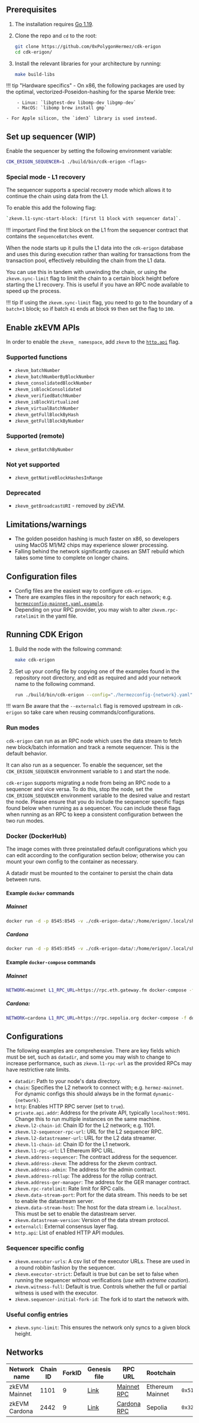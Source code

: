 ## Prerequisites

1. The installation requires [Go 1.19](https://go.dev/doc/manage-install).

2. Clone the repo and `cd` to the root:

    ```sh
    git clone https://github.com/0xPolygonHermez/cdk-erigon
    cd cdk-erigon/
    ```

3. Install the relevant libraries for your architecture by running:

    ```sh
    make build-libs
    ```

!!! tip "Hardware specifics"
    - On x86, the following packages are used by the optimal, vectorized-Poseidon-hashing for the sparse Merkle tree:

        - Linux: `libgtest-dev libomp-dev libgmp-dev`
        - MacOS: `libomp brew install gmp`

    - For Apple silicon, the `iden3` library is used instead.

## Set up sequencer (WIP)

Enable the sequencer by setting the following environment variable:

```sh
CDK_ERIGON_SEQUENCER=1 ./build/bin/cdk-erigon <flags>
```

### Special mode - L1 recovery

The sequencer supports a special recovery mode which allows it to continue the chain using data from the L1. 

To enable this add the following flag:

```sh
`zkevm.l1-sync-start-block: [first l1 block with sequencer data]`. 
```

!!! important
    Find the first block on the L1 from the sequencer contract that contains the `sequenceBatches` event. 

When the node starts up it pulls the L1 data into the `cdk-erigon` database and uses this during execution rather than waiting for transactions from the transaction pool, effectively rebuilding the chain from the L1 data. 

You can use this in tandem with unwinding the chain, or using the `zkevm.sync-limit` flag to limit the chain to a certain block height before starting the L1 recovery. This is useful if you have an RPC node available to speed up the process.

!!! tip
    If using the `zkevm.sync-limit` flag, you need to go to the boundary of a `batch+1` block; so if batch `41` ends at block `99` then set the flag to `100`.

## Enable zkEVM APIs

In order to enable the `zkevm_ namespace`, add `zkevm` to the [`http.api`](#configurations) flag.

### Supported functions

- `zkevm_batchNumber`
- `zkevm_batchNumberByBlockNumber`
- `zkevm_consolidatedBlockNumber`
- `zkevm_isBlockConsolidated`
- `zkevm_verifiedBatchNumber`
- `zkevm_isBlockVirtualized`
- `zkevm_virtualBatchNumber`
- `zkevm_getFullBlockByHash`
- `zkevm_getFullBlockByNumber`

### Supported (remote)

- `zkevm_getBatchByNumber`

### Not yet supported

- `zkevm_getNativeBlockHashesInRange`

### Deprecated

- `zkevm_getBroadcastURI` - removed by zkEVM.

## Limitations/warnings

- The golden poseidon hashing is much faster on x86, so developers using MacOS M1/M2 chips may experience slower processing.
- Falling behind the network significantly causes an SMT rebuild which takes some time to complete on longer chains.

## Configuration files

- Config files are the easiest way to configure `cdk-erigon`. 
- There are examples files in the repository for each network; e.g. [`hermezconfig-mainnet.yaml.example`](https://github.com/0xPolygonHermez/cdk-erigon/blob/1d56fb0a5a64160fd8c05e11ffc8b668bd70b9e8/hermezconfig-mainnet.yaml.example#L4).
- Depending on your RPC provider, you may wish to alter `zkevm.rpc-ratelimit` in the yaml file.

## Running CDK Erigon

1. Build the node with the following command:

    ```sh
    make cdk-erigon
    ```

2. Set up your config file by copying one of the examples found in the repository root directory, and edit as required and add your network name to the following command.

    ```sh
    run ./build/bin/cdk-erigon --config="./hermezconfig-{network}.yaml"
    ```

!!! warn
    Be aware that the `--externalcl` flag is removed upstream in `cdk-erigon` so take care when reusing commands/configurations.

### Run modes

`cdk-erigon` can run as an RPC node which uses the data stream to fetch new block/batch information and track a remote sequencer. This is the default behavior. 

It can also run as a sequencer. To enable the sequencer, set the `CDK_ERIGON_SEQUENCER` environment variable to `1` and start the node. 

`cdk-erigon` supports migrating a node from being an RPC node to a sequencer and vice versa. To do this, stop the node, set the `CDK_ERIGON_SEQUENCER` environment variable to the desired value and restart the node. Please ensure that you do include the sequencer specific flags found below when running as a sequencer. You can include these flags when running as an RPC to keep a consistent configuration between the two run modes.

### Docker (DockerHub)

The image comes with three preinstalled default configurations which you can edit according to the configuration section below; otherwise you can mount your own config to the container as necessary.

A datadir must be mounted to the container to persist the chain data between runs.

#### Example `docker` commands

##### Mainnet

```sh
docker run -d -p 8545:8545 -v ./cdk-erigon-data/:/home/erigon/.local/share/erigon hermeznetwork/cdk-erigon  --config="./mainnet.yaml" --zkevm.l1-rpc-url=https://rpc.eth.gateway.fm
```

##### Cardona

```sh
docker run -d -p 8545:8545 -v ./cdk-erigon-data/:/home/erigon/.local/share/erigon hermeznetwork/cdk-erigon  --config="./cardona.yaml" --zkevm.l1-rpc-url=https://rpc.sepolia.org
```

#### Example `docker-compose` commands

##### Mainnet

```sh
NETWORK=mainnet L1_RPC_URL=https://rpc.eth.gateway.fm docker-compose -f docker-compose-example.yml up -d
```

##### Cardona:

```sh
NETWORK=cardona L1_RPC_URL=https://rpc.sepolia.org docker-compose -f docker-compose-example.yml up -d
```

## Configurations

The following examples are comprehensive. There are key fields which must be set, such as `datadir`, and some you may wish to change to increase performance, such as `zkevm.l1-rpc-url` as the provided RPCs may have restrictive rate limits.

- `datadir`: Path to your node's data directory.
- `chain`: Specifies the L2 network to connect with; e.g. `hermez-mainnet`. For dynamic configs this should always be in the format `dynamic-{network}`.
- `http`: Enables HTTP RPC server (set to `true`).
- `private.api.addr`: Address for the private API, typically `localhost:9091`. Change this to run multiple instances on the same machine.
- `zkevm.l2-chain-id`: Chain ID for the L2 network; e.g. 1101.
- `zkevm.l2-sequencer-rpc-url`: URL for the L2 sequencer RPC.
- `zkevm.l2-datastreamer-url`: URL for the L2 data streamer.
- `zkevm.l1-chain-id`: Chain ID for the L1 network.
- `zkevm.l1-rpc-url`: L1 Ethereum RPC URL.
- `zkevm.address-sequencer`: The contract address for the sequencer.
- `zkevm.address-zkevm`: The address for the zkevm contract.
- `zkevm.address-admin`: The address for the admin contract.
- `zkevm.address-rollup`: The address for the rollup contract.
- `zkevm.address-ger-manager`: The address for the GER manager contract.
- `zkevm.rpc-ratelimit`: Rate limit for RPC calls.
- `zkevm.data-stream-port`: Port for the data stream. This needs to be set to enable the datastream server.
- `zkevm.data-stream-host`: The host for the data stream i.e. `localhost`. This must be set to enable the datastream server.
- `zkevm.datastream-version`: Version of the data stream protocol.
- `externalcl`: External consensus layer flag.
- `http.api`: List of enabled HTTP API modules.

### Sequencer specific config

- `zkevm.executor-urls`: A csv list of the executor URLs. These are used in a round robbin fashion by the sequencer.
- `zkevm.executor-strict`: Default is true but can be set to false when running the sequencer without verifications (_use with extreme caution_).
- `zkevm.witness-full`: Default is true. Controls whether the full or partial witness is used with the executor.
- `zkevm.sequencer-initial-fork-id`: The fork id to start the network with.

### Useful config entries

- `zkevm.sync-limit`: This ensures the network only syncs to a given block height.

## Networks

| Network name  | Chain ID | ForkID | Genesis file | RPC URL                                          | Rootchain        | Rollup Address                               |
|---------------|----------|--------|--------------|--------------------------------------------------|------------------|----------------------------------------------|
| zkEVM Mainnet | 1101     | 9      | [Link](https://hackmd.io/bpmxb5QaSFafV0nB4i-KZA) | [Mainnet RPC](https://zkevm-rpc.com/)            | Ethereum Mainnet | `0x5132A183E9F3CB7C848b0AAC5Ae0c4f0491B7aB2` |
| zkEVM Cardona | 2442     | 9      | [Link](https://hackmd.io/Ug9pB613SvevJgnXRC4YJA) | [Cardona RPC](https://rpc.cardona.zkevm-rpc.com/) | Sepolia          | `0x32d33D5137a7cFFb54c5Bf8371172bcEc5f310ff` |
